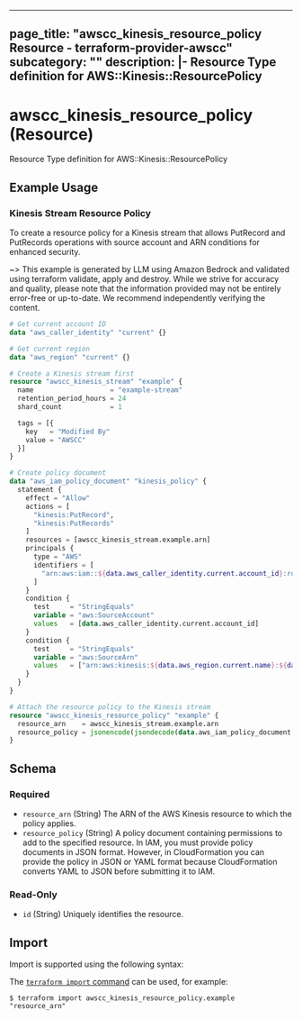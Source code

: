 
---
page_title: "awscc_kinesis_resource_policy Resource - terraform-provider-awscc"
subcategory: ""
description: |-
  Resource Type definition for AWS::Kinesis::ResourcePolicy
---

# awscc_kinesis_resource_policy (Resource)

Resource Type definition for AWS::Kinesis::ResourcePolicy

## Example Usage

### Kinesis Stream Resource Policy

To create a resource policy for a Kinesis stream that allows PutRecord and PutRecords operations with source account and ARN conditions for enhanced security.

~> This example is generated by LLM using Amazon Bedrock and validated using terraform validate, apply and destroy. While we strive for accuracy and quality, please note that the information provided may not be entirely error-free or up-to-date. We recommend independently verifying the content.

```terraform
# Get current account ID
data "aws_caller_identity" "current" {}

# Get current region
data "aws_region" "current" {}

# Create a Kinesis stream first
resource "awscc_kinesis_stream" "example" {
  name                   = "example-stream"
  retention_period_hours = 24
  shard_count            = 1

  tags = [{
    key   = "Modified By"
    value = "AWSCC"
  }]
}

# Create policy document
data "aws_iam_policy_document" "kinesis_policy" {
  statement {
    effect = "Allow"
    actions = [
      "kinesis:PutRecord",
      "kinesis:PutRecords"
    ]
    resources = [awscc_kinesis_stream.example.arn]
    principals {
      type = "AWS"
      identifiers = [
        "arn:aws:iam::${data.aws_caller_identity.current.account_id}:root"
      ]
    }
    condition {
      test     = "StringEquals"
      variable = "aws:SourceAccount"
      values   = [data.aws_caller_identity.current.account_id]
    }
    condition {
      test     = "StringEquals"
      variable = "aws:SourceArn"
      values   = ["arn:aws:kinesis:${data.aws_region.current.name}:${data.aws_caller_identity.current.account_id}:stream/${awscc_kinesis_stream.example.name}"]
    }
  }
}

# Attach the resource policy to the Kinesis stream
resource "awscc_kinesis_resource_policy" "example" {
  resource_arn    = awscc_kinesis_stream.example.arn
  resource_policy = jsonencode(jsondecode(data.aws_iam_policy_document.kinesis_policy.json))
}
```

<!-- schema generated by tfplugindocs -->
## Schema

### Required

- `resource_arn` (String) The ARN of the AWS Kinesis resource to which the policy applies.
- `resource_policy` (String) A policy document containing permissions to add to the specified resource. In IAM, you must provide policy documents in JSON format. However, in CloudFormation you can provide the policy in JSON or YAML format because CloudFormation converts YAML to JSON before submitting it to IAM.

### Read-Only

- `id` (String) Uniquely identifies the resource.

## Import

Import is supported using the following syntax:

The [`terraform import` command](https://developer.hashicorp.com/terraform/cli/commands/import) can be used, for example:

```shell
$ terraform import awscc_kinesis_resource_policy.example "resource_arn"
```
